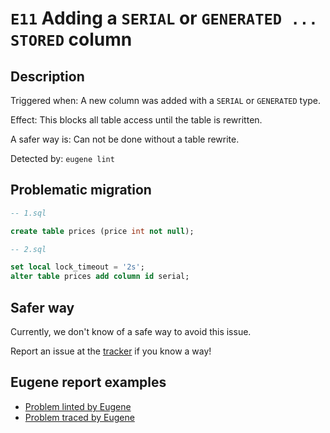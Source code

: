 # `E11` Adding a `SERIAL` or `GENERATED ... STORED` column

## Description

Triggered when: A new column was added with a `SERIAL` or `GENERATED` type.

Effect: This blocks all table access until the table is rewritten.

A safer way is: Can not be done without a table rewrite.

Detected by: `eugene lint`

## Problematic migration

```sql
-- 1.sql

create table prices (price int not null);

-- 2.sql

set local lock_timeout = '2s';
alter table prices add column id serial;

```

## Safer way

Currently, we don't know of a safe way to avoid this issue.

Report an issue at the [tracker](https://github.com/kaaveland/eugene) if
you know a way!

## Eugene report examples

- [Problem linted by Eugene](unsafe_lint.md)
- [Problem traced by Eugene](unsafe_trace.md)
